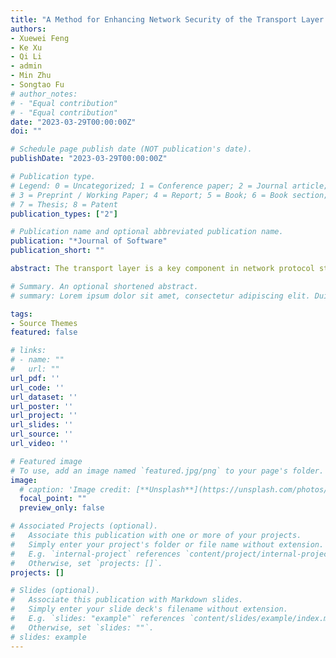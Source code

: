 ```yaml
---
title: "A Method for Enhancing Network Security of the Transport Layer by Leveraging the Lightweight Chain Verification"
authors:
- Xuewei Feng
- Ke Xu
- Qi Li
- admin
- Min Zhu
- Songtao Fu 
# author_notes:
# - "Equal contribution"
# - "Equal contribution"
date: "2023-03-29T00:00:00Z"
doi: ""

# Schedule page publish date (NOT publication's date).
publishDate: "2023-03-29T00:00:00Z"

# Publication type.
# Legend: 0 = Uncategorized; 1 = Conference paper; 2 = Journal article;
# 3 = Preprint / Working Paper; 4 = Report; 5 = Book; 6 = Book section;
# 7 = Thesis; 8 = Patent
publication_types: ["2"]

# Publication name and optional abbreviated publication name.
publication: "*Journal of Software"
publication_short: ""

abstract: The transport layer is a key component in network protocol stack, which is responsible for providing end-to-end services for applications between different end hosts on the Internet. Existing transport layer protocols such as TCP provide users with some basic protections, e.g., error controls and acknowledgements, which ensures the consistency of user datagram to a certain extent. However, these basic protections are not adequate to defend various attacks on the Internet. For example, the sequence number of TCP segments is easy to be guessed and inferred, and the calculation of the datagram’s checksum depends on the vulnerable one's complement sum. As a result, the existing transport layer security mechanisms cannot guarantee the integrity and security of the datagram transferred on the Internet, which allows a remote attacker to craft a fake datagram and inject it into the target network stream, thus poisoning the target network stream. The attack against the transport layer occurs at the basic layers of the network protocol stack, which can bypass the security mechanisms enforced at the upper application layer (e.g., user name and password) and thus cause serious damages to the network infrastructure. In this paper, after investigating various prior attacks over network protocols and the related security vulnerabilities, we propose a security mechanism LightCTL based on the lightweight chain verification, which can be deployed at the transport layer to guarantee the integrity of the datagram transferred on the Internet. Based on the hash verification, LightCTL enables both peers of a TCP connection to create a verifiable consensus on transport layer datagrams, so as to prevent attackers from stealing and forging sensitive information. As a result, LightCTL can successfully foil various attacks against network protocol stack, including TCP connection reset attacks based on sequence number inferring, TCP hijacking attacks, SYN flooding attacks, Man-in-The-Middle attacks, replay attacks. Besides, LightCTL does not need to modify the protocol stack of intermediate network devices such as routers. It only needs to modify the checksum and the related parts of the end hosts’ protocol stack. Therefore, LightCTL is easy to be deployed in the real world and significantly improves the security of networks.

# Summary. An optional shortened abstract.
# summary: Lorem ipsum dolor sit amet, consectetur adipiscing elit. Duis posuere tellus ac convallis placerat. Proin tincidunt magna sed ex sollicitudin condimentum.

tags:
- Source Themes
featured: false

# links:
# - name: ""
#   url: ""
url_pdf: ''
url_code: ''
url_dataset: ''
url_poster: ''
url_project: ''
url_slides: ''
url_source: ''
url_video: ''

# Featured image
# To use, add an image named `featured.jpg/png` to your page's folder. 
image:
  # caption: 'Image credit: [**Unsplash**](https://unsplash.com/photos/jdD8gXaTZsc)'
  focal_point: ""
  preview_only: false

# Associated Projects (optional).
#   Associate this publication with one or more of your projects.
#   Simply enter your project's folder or file name without extension.
#   E.g. `internal-project` references `content/project/internal-project/index.md`.
#   Otherwise, set `projects: []`.
projects: []

# Slides (optional).
#   Associate this publication with Markdown slides.
#   Simply enter your slide deck's filename without extension.
#   E.g. `slides: "example"` references `content/slides/example/index.md`.
#   Otherwise, set `slides: ""`.
# slides: example
---
```


<!-- {{% callout note %}}
Click the *Cite* button above to demo the feature to enable visitors to import publication metadata into their reference management software.
{{% /callout %}} -->

<!-- {{% callout note %}}
Create your slides in Markdown - click the *Slides* button to check out the example.
{{% /callout %}} -->

<!-- Supplementary notes can be added here, including [code, math, and images](https://wowchemy.com/docs/writing-markdown-latex/). -->
